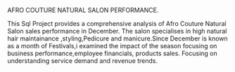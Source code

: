 AFRO COUTURE NATURAL SALON PERFORMANCE.

This Sql Project provides a comprehensive analysis of Afro Couture Natural Salon sales performance in December. The salon specialises in high natural hair maintainance ,styling,Pedicure and manicure.Since December is known as a month of Festivals,i examined the impact of the season focusing on business performance,employee financials, products sales.
Focusing on understanding service demand and revenue trends.
